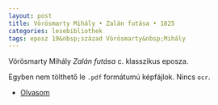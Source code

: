 ```yaml
---
layout: post
title: Vörösmarty Mihály • Zalán futása • 1825
categories: lesebibliothek
tags: eposz 19&nbsp;század Vörösmarty&nbsp;Mihály
---
```


Vörösmarty Mihály *Zalán futása* c. klasszikus eposza.

Egyben nem tölthető le `.pdf` formátumú képfájlok. Nincs `ocr`.

- [Olvasom](http://data.onb.ac.at/ABO/%2BZ169775405)
